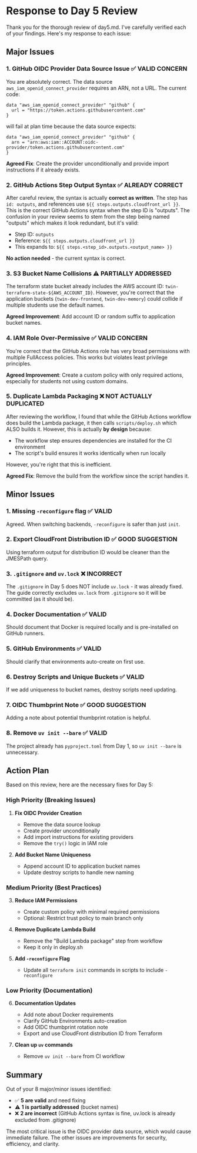 # Response to Day 5 Review

Thank you for the thorough review of day5.md. I've carefully verified each of your findings. Here's my response to each issue:

## Major Issues

### 1. GitHub OIDC Provider Data Source Issue ✅ **VALID CONCERN**

You are absolutely correct. The data source `aws_iam_openid_connect_provider` requires an ARN, not a URL. The current code:
```hcl
data "aws_iam_openid_connect_provider" "github" {
  url = "https://token.actions.githubusercontent.com"
}
```
will fail at plan time because the data source expects:
```hcl
data "aws_iam_openid_connect_provider" "github" {
  arn = "arn:aws:iam::ACCOUNT:oidc-provider/token.actions.githubusercontent.com"
}
```

**Agreed Fix**: Create the provider unconditionally and provide import instructions if it already exists.

### 2. GitHub Actions Step Output Syntax ✅ **ALREADY CORRECT**

After careful review, the syntax is actually **correct as written**. The step has `id: outputs`, and references use `${{ steps.outputs.cloudfront_url }}`. This is the correct GitHub Actions syntax when the step ID is "outputs". The confusion in your review seems to stem from the step being named "outputs" which makes it look redundant, but it's valid:
- Step ID: `outputs`
- Reference: `${{ steps.outputs.cloudfront_url }}`
- This expands to: `${{ steps.<step_id>.outputs.<output_name> }}`

**No action needed** - the current syntax is correct.

### 3. S3 Bucket Name Collisions ⚠️ **PARTIALLY ADDRESSED**

The terraform state bucket already includes the AWS account ID: `twin-terraform-state-${AWS_ACCOUNT_ID}`. However, you're correct that the application buckets (`twin-dev-frontend`, `twin-dev-memory`) could collide if multiple students use the default names.

**Agreed Improvement**: Add account ID or random suffix to application bucket names.

### 4. IAM Role Over-Permissive ✅ **VALID CONCERN**

You're correct that the GitHub Actions role has very broad permissions with multiple FullAccess policies. This works but violates least privilege principles.

**Agreed Improvement**: Create a custom policy with only required actions, especially for students not using custom domains.

### 5. Duplicate Lambda Packaging ❌ **NOT ACTUALLY DUPLICATED**

After reviewing the workflow, I found that while the GitHub Actions workflow does build the Lambda package, it then calls `scripts/deploy.sh` which ALSO builds it. However, this is actually **by design** because:
- The workflow step ensures dependencies are installed for the CI environment
- The script's build ensures it works identically when run locally

However, you're right that this is inefficient.

**Agreed Fix**: Remove the build from the workflow since the script handles it.

## Minor Issues

### 1. Missing `-reconfigure` flag ✅ **VALID**
Agreed. When switching backends, `-reconfigure` is safer than just `init`.

### 2. Export CloudFront Distribution ID ✅ **GOOD SUGGESTION**
Using terraform output for distribution ID would be cleaner than the JMESPath query.

### 3. `.gitignore` and `uv.lock` ❌ **INCORRECT**
The `.gitignore` in Day 5 does NOT include `uv.lock` - it was already fixed. The guide correctly excludes `uv.lock` from `.gitignore` so it will be committed (as it should be).

### 4. Docker Documentation ✅ **VALID**
Should document that Docker is required locally and is pre-installed on GitHub runners.

### 5. GitHub Environments ✅ **VALID**
Should clarify that environments auto-create on first use.

### 6. Destroy Scripts and Unique Buckets ✅ **VALID**
If we add uniqueness to bucket names, destroy scripts need updating.

### 7. OIDC Thumbprint Note ✅ **GOOD SUGGESTION**
Adding a note about potential thumbprint rotation is helpful.

### 8. Remove `uv init --bare` ✅ **VALID**
The project already has `pyproject.toml` from Day 1, so `uv init --bare` is unnecessary.

## Action Plan

Based on this review, here are the necessary fixes for Day 5:

### High Priority (Breaking Issues)
1. **Fix OIDC Provider Creation**
   - Remove the data source lookup
   - Create provider unconditionally
   - Add import instructions for existing providers
   - Remove the `try()` logic in IAM role

2. **Add Bucket Name Uniqueness**
   - Append account ID to application bucket names
   - Update destroy scripts to handle new naming

### Medium Priority (Best Practices)
3. **Reduce IAM Permissions**
   - Create custom policy with minimal required permissions
   - Optional: Restrict trust policy to main branch only

4. **Remove Duplicate Lambda Build**
   - Remove the "Build Lambda package" step from workflow
   - Keep it only in deploy.sh

5. **Add `-reconfigure` Flag**
   - Update all `terraform init` commands in scripts to include `-reconfigure`

### Low Priority (Documentation)
6. **Documentation Updates**
   - Add note about Docker requirements
   - Clarify GitHub Environments auto-creation
   - Add OIDC thumbprint rotation note
   - Export and use CloudFront distribution ID from Terraform

7. **Clean up `uv` commands**
   - Remove `uv init --bare` from CI workflow

## Summary

Out of your 8 major/minor issues identified:
- ✅ **5 are valid** and need fixing
- ⚠️ **1 is partially addressed** (bucket names)
- ❌ **2 are incorrect** (GitHub Actions syntax is fine, uv.lock is already excluded from .gitignore)

The most critical issue is the OIDC provider data source, which would cause immediate failure. The other issues are improvements for security, efficiency, and clarity.